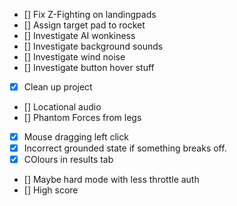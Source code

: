  - [] Fix Z-Fighting on landingpads
 - [] Assign target pad to rocket
 - [] Investigate AI wonkiness
 - [] Investigate background sounds
 - [] Investigate wind noise
 - [] Investigate button hover stuff
 - [x] Clean up project
 - [] Locational audio
 - [] Phantom Forces from legs
 - [x] Mouse dragging left click
 - [x] Incorrect grounded state if something breaks off.
 - [x] COlours in results tab
 - [] Maybe hard mode with less throttle auth
 - [] High score
